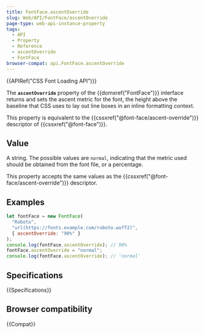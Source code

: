 ```yaml
---
title: FontFace.ascentOverride
slug: Web/API/FontFace/ascentOverride
page-type: web-api-instance-property
tags:
  - API
  - Property
  - Reference
  - ascentOverride
  - FontFace
browser-compat: api.FontFace.ascentOverride
---
```


{{APIRef("CSS Font Loading API")}}

The **`ascentOverride`** property of the {{domxref("FontFace")}} interface returns and sets the ascent metric for the font,
the height above the baseline that CSS uses to lay out line boxes in an inline formatting context.

This property is equivalent to the {{cssxref("@font-face/ascent-override")}} descriptor of {{cssxref("@font-face")}}.

## Value

A string. The possible values are `normal`, indicating that the metric used should be obtained from the font file, or a percentage.

This property accepts the same values as the {{cssxref("@font-face/ascent-override")}} descriptor.

## Examples

```js
let fontFace = new FontFace(
  "Roboto",
  "url(https://fonts.example.com/roboto.woff2)",
  { ascentOverride: "90%" }
);
console.log(fontFace.ascentOverride); // 90%
fontFace.ascentOverride = "normal";
console.log(fontFace.ascentOverride); // 'normal'
```

## Specifications

{{Specifications}}

## Browser compatibility

{{Compat}}
